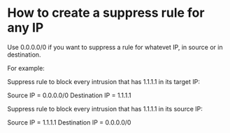 # How to create a suppress rule for any IP

Use 0.0.0.0/0 if you want to suppress a rule for whatevet IP, in source or in destination.

For example:

Suppress rule to block every intrusion that has 1.1.1.1 in its target IP: 

Source IP = 0.0.0.0/0
Destination IP = 1.1.1.1


Suppress rule to block every intrusion that has 1.1.1.1 in its source IP: 

Source IP  = 1.1.1.1
Destination IP = 0.0.0.0/0